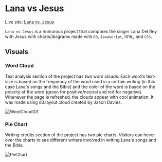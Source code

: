 # Lana vs Jesus

Live site: [Lana vs. Jesus](https://joshuachoi0508.github.io/Lana-vs-Jesus/)

`Lana vs Jesus` is a humorous project that compares the singer Lana Del Rey with Jesus with charts/diagrams made with `D3`, `Javascript`, `HTML`, and `CSS`.

## Visuals
### Word Cloud
Text analysis section of the project has two word clouds. Each word's text-size is based on the frequency of the word used in a certain writing (in this case Lana's songs and the Bible) and the color of the word is based on the polarity of the word (green for positive/neutral and red for negative). Whenever the page is refreshed, the clouds appear with cool animation. It was made using d3.layout.cloud created by Jason Davies.

![WordCloudGif](./readMe/word_clouds.gif)
### Pie Chart
Writing credits section of the project has two pie charts. Visitors can hover over the charts to see different writers involved in writing Lana's songs and the Bible.

![PieChart](./readMe/pie_chart.gif)